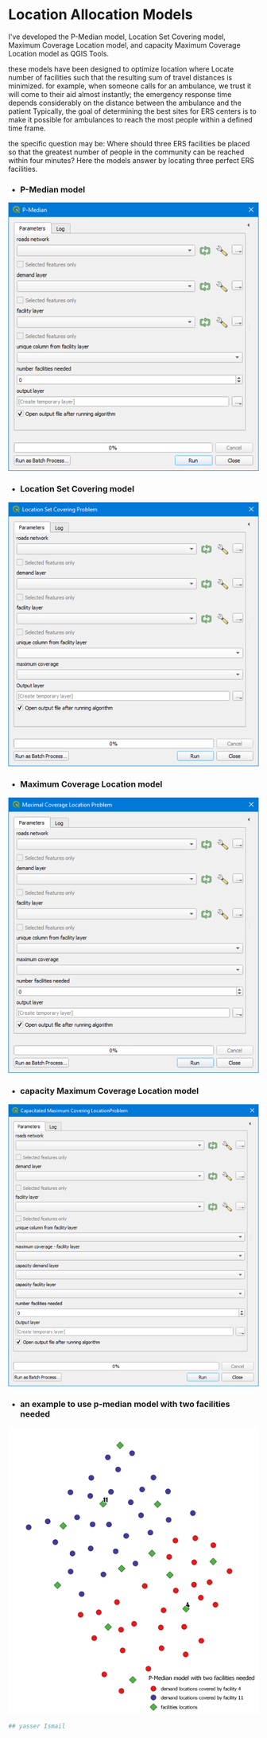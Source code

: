 # Location Allocation Models
I've developed the P-Median model, Location Set Covering model, Maximum Coverage Location model, and capacity Maximum Coverage Location model as QGIS Tools.

these models have been designed to optimize location where Locate number of facilities such that the resulting sum of travel distances is minimized.
for example, when someone calls for an ambulance, we trust it will come to their aid almost instantly; the emergency response time depends considerably on the distance between the ambulance and the patient Typically, the goal of determining the best sites for ERS centers is to make it possible for ambulances to reach the most people within a defined time frame. 

the specific question may be: Where should three ERS facilities be placed so that the greatest number of people in the community can be reached within four minutes?
Here the models answer by locating three perfect ERS facilities.

* ### P-Median model
![](images/Image_001.png)
* ### Location Set Covering model
![](images/Image_003.png)
* ### Maximum Coverage Location model
![](images/Image_002.png)
* ### capacity Maximum Coverage Location model
![](images/Image_004.png)
* ### an example to use p-median model with two facilities needed
![](images/Layout_1.png)
```python
## yasser Ismail
```
